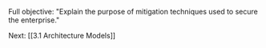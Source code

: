 Full objective: "Explain the purpose of mitigation techniques used to secure the
enterprise."



Next: [[3.1 Architecture Models]]